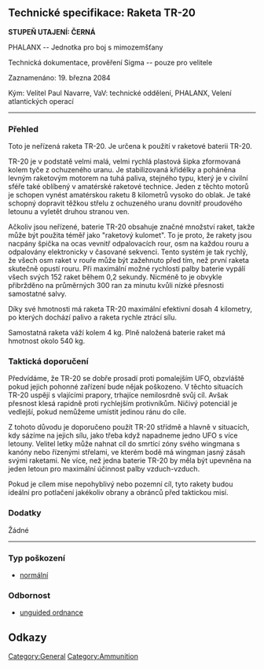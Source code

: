 ## Technické specifikace: Raketa TR-20

**STUPEŇ UTAJENÍ: ČERNÁ**

PHALANX -- Jednotka pro boj s mimozemšťany

Technická dokumentace, prověření Sigma -- pouze pro velitele

Zaznamenáno: 19. března 2084

Kým: Velitel Paul Navarre, VaV: technické oddělení, PHALANX, Velení
atlantických operací

------------------------------------------------------------------------

### Přehled

Toto je neřízená raketa TR-20. Je určena k použití v raketové baterii
TR-20.

TR-20 je v podstatě velmi malá, velmi rychlá plastová šipka zformovaná
kolem tyče z ochuzeného uranu. Je stabilizovaná křidélky a poháněna
levným raketovým motorem na tuhá paliva, stejného typu, který je v
civilní sféře také oblíbený v amatérské raketové technice. Jeden z
těchto motorů je schopen vynést amatérskou raketu 8 kilometrů vysoko do
oblak. Je také schopný dopravit těžkou střelu z ochuzeného uranu dovnitř
proudového letounu a vyletět druhou stranou ven.

Ačkoliv jsou neřízené, baterie TR-20 obsahuje značné množství raket,
takže může být použita téměř jako "raketový kulomet". To je proto, že
rakety jsou nacpány špička na ocas vevnitř odpalovacích rour, osm na
každou rouru a odpalovány elektronicky v časované sekvenci. Tento systém
je tak rychlý, že všech osm raket v rouře může být zažehnuto před tím,
než první raketa skutečně opustí rouru. Při maximální možné rychlosti
palby baterie vypálí všech svých 152 raket během 0,2 sekundy. Nicméně to
je obvykle přibržděno na průměrných 300 ran za minutu kvůli nízké
přesnosti samostatné salvy.

Díky své hmotnosti má raketa TR-20 maximální efektivní dosah 4
kilometry, po kterých dochází palivo a raketa rychle ztrácí sílu.

Samostatná raketa váží kolem 4 kg. Plně naložená baterie raket má
hmotnost okolo 540 kg.

### Taktická doporučení

Předvídáme, že TR-20 se dobře prosadí proti pomalejším UFO, obzvláště
pokud jejich pohonné zařízení bude nějak poškozeno. V těchto situacích
TR-20 uspějí s vlajícími prapory, trhajíce nemilosrdně svůj cíl. Avšak
přesnost klesá rapidně proti rychlejším protivníkům. Ničivý potenciál je
vedlejší, pokud nemůžeme umístit jedinou ránu do cíle.

Z tohoto důvodu je doporučeno použít TR-20 střídmě a hlavně v situacích,
kdy sázíme na jejich sílu, jako třeba když napadneme jedno UFO s více
letouny. Velitel letky může nahnat cíl do smrtící zóny svého wingmana s
kanóny nebo řízenými střelami, ve kterém bodě má wingman jasný zásah
svými raketami. Ne více, než jedna baterie TR-20 by měla být upevněna na
jeden letoun pro maximální účinnost palby vzduch-vzduch.

Pokud je cílem mise nepohyblivý nebo pozemní cíl, tyto rakety budou
ideální pro potlačení jakékoliv obrany a obránců před taktickou misí.

### Dodatky

Žádné

------------------------------------------------------------------------

### Typ poškození

- [normální](Damage/normal "wikilink")

### Odbornost

- [unguided ordnance](Skills/unguided "wikilink")

## Odkazy

[Category:General](Category:General "wikilink")
[Category:Ammunition](Category:Ammunition "wikilink")